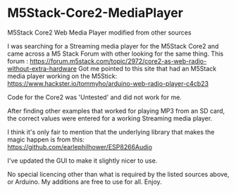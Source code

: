 # M5Stack-Core2-MediaPlayer
M5Stack Core2 Web Media Player modified from other sources


I was searching for a Streaming media player for the M5Stack Core2 and came across a M5 Stack Forum with other looking for the same thing. This forum : https://forum.m5stack.com/topic/2972/core2-as-web-radio-without-extra-hardware Got me pointed to this site that had an M5Stack media player working on the M5Stick: https://www.hackster.io/tommyho/arduino-web-radio-player-c4cb23

Code for the Core2 was 'Untested' and did not work for me.

After finding other examples that worked for playing MP3 from an SD card, the correct values were entered for a working Streaming media player.

I think it's only fair to mention that the underlying library that makes the magic happen is from this: https://github.com/earlephilhower/ESP8266Audio

I've updated the GUI to make it slightly nicer to use.

No special licencing other than what is required by the listed sources above, or Arduino.
My additions are free to use for all. Enjoy.


